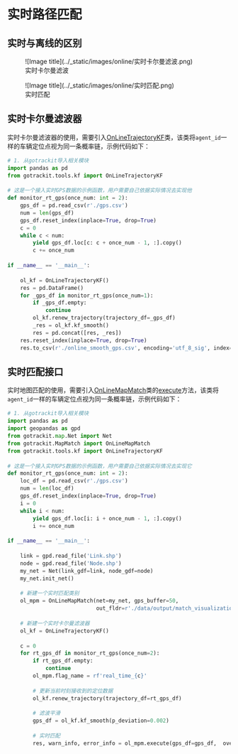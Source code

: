 # 实时路径匹配

[OnLineTrajectoryKF]: ../Func&API/OnLineTrajectoryKF.md#init
[OnLineMapMatch]: ../Func&API/OnLineMapMatch.md#init
[execute]: ../Func&API/OnLineMapMatch.md#execute

## 实时与离线的区别


<figure markdown="span">
  ![Image title](../_static/images/online/实时卡尔曼滤波.png)
  <figcaption>实时卡尔曼滤波</figcaption>
</figure>


<figure markdown="span">
  ![Image title](../_static/images/online/实时匹配.png)
  <figcaption>实时匹配</figcaption>
</figure>


## 实时卡尔曼滤波器

实时卡尔曼滤波器的使用，需要引入[OnLineTrajectoryKF]类，该类将`agent_id`一样的车辆定位点视为同一条概率链，示例代码如下：

```python
# 1. 从gotrackit导入相关模块
import pandas as pd
from gotrackit.tools.kf import OnLineTrajectoryKF

# 这是一个接入实时GPS数据的示例函数，用户需要自己依据实际情况去实现他
def monitor_rt_gps(once_num: int = 2):
    gps_df = pd.read_csv(r'./gps.csv')
    num = len(gps_df)
    gps_df.reset_index(inplace=True, drop=True)
    c = 0
    while c < num:
        yield gps_df.loc[c: c + once_num - 1, :].copy()
        c += once_num

if __name__ == '__main__':

    ol_kf = OnLineTrajectoryKF()
    res = pd.DataFrame()
    for _gps_df in monitor_rt_gps(once_num=1):
        if _gps_df.empty:
            continue
        ol_kf.renew_trajectory(trajectory_df=_gps_df)
        _res = ol_kf.kf_smooth()
        res = pd.concat([res, _res])
    res.reset_index(inplace=True, drop=True)
    res.to_csv(r'./online_smooth_gps.csv', encoding='utf_8_sig', index=False)
```


## 实时匹配接口

实时地图匹配的使用，需要引入[OnLineMapMatch]类的[execute]方法，该类将`agent_id`一样的车辆定位点视为同一条概率链，示例代码如下：

```python
# 1. 从gotrackit导入相关模块
import pandas as pd
import geopandas as gpd
from gotrackit.map.Net import Net
from gotrackit.MapMatch import OnLineMapMatch
from gotrackit.tools.kf import OnLineTrajectoryKF

# 这是一个接入实时GPS数据的示例函数，用户需要自己依据实际情况去实现它
def monitor_rt_gps(once_num: int = 2):
    loc_df = pd.read_csv(r'./gps.csv')
    num = len(loc_df)
    gps_df.reset_index(inplace=True, drop=True)
    i = 0
    while i < num:
        yield gps_df.loc[i: i + once_num - 1, :].copy()
        i += once_num

if __name__ == '__main__':

    link = gpd.read_file('Link.shp')
    node = gpd.read_file('Node.shp')
    my_net = Net(link_gdf=link, node_gdf=node)
    my_net.init_net()

    # 新建一个实时匹配类别
    ol_mpm = OnLineMapMatch(net=my_net, gps_buffer=50,
                            out_fldr=r'./data/output/match_visualization/real_time/')

    # 新建一个实时卡尔曼滤波器
    ol_kf = OnLineTrajectoryKF()

    c = 0
    for rt_gps_df in monitor_rt_gps(once_num=2):
        if rt_gps_df.empty:
            continue
        ol_mpm.flag_name = rf'real_time_{c}'

        # 更新当前时刻接收到的定位数据
        ol_kf.renew_trajectory(trajectory_df=rt_gps_df)

        # 滤波平滑
        gps_df = ol_kf.kf_smooth(p_deviation=0.002)

        # 实时匹配
        res, warn_info, error_info = ol_mpm.execute(gps_df=gps_df,  overlapping_window=3)
```